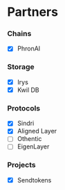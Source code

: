 # Partners

### Chains

* [x] PhronAI

### Storage

* [x] Irys
* [x] Kwil DB

### Protocols

* [x] Sindri
* [x] Aligned Layer
* [ ] Othentic
* [ ] EigenLayer

### Projects

* [x] Sendtokens
